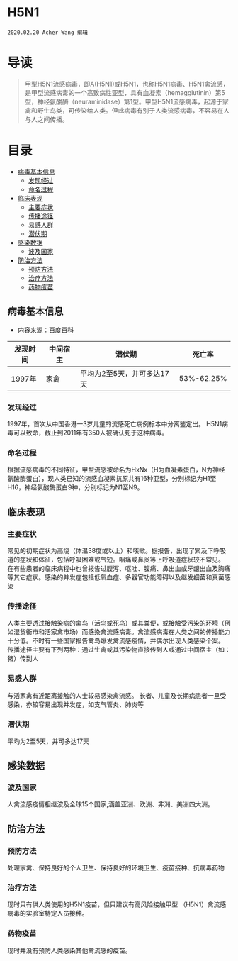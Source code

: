 # H5N1

`2020.02.20 Acher Wang 编辑`

# 导读

>甲型H5N1流感病毒，即A(H5N1)或H5N1，也称H5N1病毒、H5N1禽流感，是甲型流感病毒的一个高致病性亚型，具有血凝素（hemagglutinin）第5型，神经氨酸酶（neuraminidase）第1型。甲型H5N1流感病毒，起源于家禽和野生鸟类，可传染给人类。但此病毒有别于人类流感病毒，不容易在人与人之间传播。

# 目录
- [病毒基本信息](#1)
  - [发现经过](#1.1)
  - [命名过程](#1.2)
- [临床表现](#2)
  - [主要症状](#2.1)
  - [传播途径](#2.2)
  - [易感人群](#2.3)
  - [潜伏期](#2.4)
- [感染数据](#3)
  - [波及国家](#3.1)
- [防治方法](#4)
  - [预防方法](#4.1)
  - [治疗方法](#4.2)
  - [药物疫苗](#4.3)

## <h2 id="1">病毒基本信息</h2>
* 内容来源：[百度百科](https://baike.baidu.com/item/%E7%94%B2%E5%9E%8BH5N1%E6%B5%81%E6%84%9F%E7%97%85%E6%AF%92/24300585?fr=aladdin&fromtitle=H5N1&fromid=1354831)

|发现时间|中间宿主|潜伏期|死亡率|
|-|-|-|-|
|1997年|家禽|平均为2至5天，并可多达17天|53%-62.25%|
### <h3 id="1.1">发现经过</h3>
1997年，首次从中国香港一3岁儿童的流感死亡病例标本中分离鉴定出。 H5N1病毒可以致命，截止到2011年有350人被确认死于这种病毒。

### <h3 id="1.2">命名过程</h3>
根据流感病毒的不同特征，甲型流感被命名为HxNx（H为血凝素蛋白，N为神经氨酸酶蛋白），现人类已知的流感血凝素抗原共有16种亚型，分别标记为H1至H16，神经氨酸酶蛋白9种，分别标记为N1至N9。
## <h2 id="2">临床表现</h2>
### <h3 id="2.1">主要症状</h3>
常见的初期症状为高烧（体温38度或以上）和咳嗽。据报告，出现了累及下呼吸道的症状和体征，包括呼吸困难或气短。咽痛或鼻炎等上呼吸道症状较不常见。 在有些患者的临床病程中也曾报告过腹泻、呕吐、腹痛、鼻出血或牙龈出血及胸痛等其它症状。感染的并发症包括低氧血症、多器官功能障碍以及继发细菌和真菌感染
### <h3 id="2.2">传播途径</h3>
人类主要透过接触染病的禽鸟（活鸟或死鸟）或其粪便，或接触受污染的环境（例如湿货街市和活家禽市场）而感染禽流感病毒。禽流感病毒在人类之间的传播能力十分低。不时有一些国家报告禽鸟爆发禽流感疫情，并偶尔出现人类感染个案。 传播途径主要有下列两种：通过生禽或其污染物直接传到人或通过中间宿主（如：猪）传到人
### <h3 id="2.3">易感人群</h3>
与活家禽有近距离接触的人士较易感染禽流感。 长者、儿童及长期病患者一旦受感染，亦较容易出现并发症，如支气管炎、肺炎等
### <h3 id="2.4">潜伏期</h3>
平均为2至5天，并可多达17天
## <h2 id="3">感染数据</h2>
### <h3 id="3.1">波及国家</h3>
人禽流感疫情相继波及全球15个国家,涵盖亚洲、欧洲、非洲、美洲四大洲。

## <h2 id="4">防治方法</h2>
### <h3 id="4.1">预防方法</h3>
处理家禽、保持良好的个人卫生、保持良好的环境卫生、疫苗接种、抗病毒药物
### <h3 id="4.2">治疗方法</h3>
现时只有供人类使用的H5N1疫苗，但只建议有高风险接触甲型 （H5N1）禽流感病毒的实验室特定人员接种。
### <h3 id="4.3">药物疫苗</h3>
现时并没有预防人类感染其他禽流感的疫苗。
